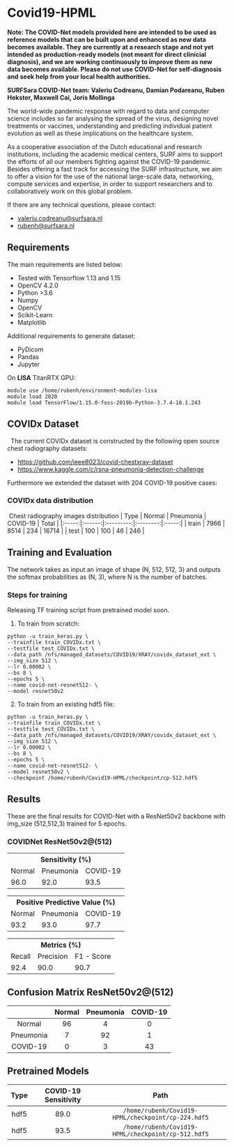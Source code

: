 # Covid19-HPML


**Note: The COVID-Net models provided here are intended to be used as reference models that can be built upon and enhanced as new data becomes available. They are currently at a research stage and not yet intended as production-ready models (not meant for direct clinicial diagnosis), and we are working continuously to improve them as new data becomes available. Please do not use COVID-Net for self-diagnosis and seek help from your local health authorities.**


**SURFSara COVID-Net team: Valeriu Codreanu, Damian Podareanu, Ruben Hekster, Maxwell Cai, Joris Mollinga**


The world-wide pandemic response with regard to data and computer science includes so far analysing the spread of the virus, designing novel treatments or vaccines, understanding and predicting individual patient evolution as well as these implications on the healthcare system. 


As a cooperative association of the Dutch educational and research institutions, including the academic medical centers, SURF aims to support the efforts of all our members fighting against the COVID-19 pandemic. Besides offering a fast track for accessing the SURF infrastructure, we aim to offer a vision for the use of the national large-scale data, networking, compute services and expertise, in order to support researchers and to collaboratively work on this global problem. 


If there are any technical questions, please contact:
* valeriu.codreanu@surfsara.nl
* rubenh@surfsara.nl



## Requirements

The main requirements are listed below:

* Tested with Tensorflow 1.13 and 1.15
* OpenCV 4.2.0
* Python  >3.6
* Numpy
* OpenCV
* Scikit-Learn
* Matplotlib

Additional requirements to generate dataset:
* PyDicom
* Pandas
* Jupyter


On **LISA** TitanRTX GPU:
```
module use /home/rubenh/environment-modules-lisa
module load 2020
module load TensorFlow/1.15.0-foss-2019b-Python-3.7.4-10.1.243
```

## COVIDx Dataset
​
​
The current COVIDx dataset is constructed by the following open source chest radiography datasets:
* https://github.com/ieee8023/covid-chestxray-dataset
* https://www.kaggle.com/c/rsna-pneumonia-detection-challenge


Furthermore we extended the dataset with 204 COVID-19 positive cases: 
### COVIDx data distribution
​
Chest radiography images distribution
|  Type | Normal | Pneumonia | COVID-19 | Total |
|:-----:|:------:|:---------:|:--------:|:-----:|
| train |  7966  |    8514   |    234   | 16714 |
|  test |   100  |     100   |    46    |   246 |


## Training and Evaluation
The network takes as input an image of shape (N, 512, 512, 3) and outputs the softmax probabilities as (N, 3), where N is the number of batches.


### Steps for training
Releasing TF training script from pretrained model soon.

1. To train from scratch:
```
python -u train_keras.py \
--trainfile train_COVIDx.txt \
--testfile test_COVIDx.txt \
--data_path /nfs/managed_datasets/COVID19/XRAY/covidx_dataset_ext \
--img_size 512 \
--lr 0.00002 \
--bs 8 \
--epochs 5 \
--name covid-net-resnet512- \
--model resnet50v2
```
2. To train from an existing hdf5 file:
```
python -u train_keras.py \
--trainfile train_COVIDx.txt \
--testfile test_COVIDx.txt \
--data_path /nfs/managed_datasets/COVID19/XRAY/covidx_dataset_ext \
--img_size 512 \
--lr 0.00002 \
--bs 8 \
--epochs 5 \
--name covid-net-resnet512- \
--model resnet50v2 \
--checkpoint /home/rubenh/Covid19-HPML/checkpoint/cp-512.hdf5
```

## Results
These are the final results for COVID-Net with a ResNet50v2 backbone with img_size (512,512,3) trained for 5 epochs.  


### COVIDNet ResNet50v2@(512)

<div class="tg-wrap" align="center"><table class="tg">
  <tr>
    <th class="tg-7btt" colspan="3">Sensitivity (%)</th>
  </tr>
  <tr>
    <td class="tg-7btt">Normal</td>
    <td class="tg-7btt">Pneumonia</td>
    <td class="tg-7btt">COVID-19</td>
  </tr>
  <tr>
    <td class="tg-c3ow">96.0</td>
    <td class="tg-c3ow">92.0</td>
    <td class="tg-c3ow">93.5</td>
  </tr>
</table></div>


<div class="tg-wrap"><table class="tg">
  <tr>
    <th class="tg-7btt" colspan="3">Positive Predictive Value (%)</th>
  </tr>
  <tr>
    <td class="tg-7btt">Normal</td>
    <td class="tg-7btt">Pneumonia</td>
    <td class="tg-7btt">COVID-19</td>
  </tr>
  <tr>
    <td class="tg-c3ow">93.2</td>
    <td class="tg-c3ow">93.0</td>
    <td class="tg-c3ow">97.7</td>
  </tr>
</table></div>

<div class="tg-wrap"><table class="tg">
  <tr>
    <th class="tg-7btt" colspan="3">Metrics (%)</th>
  </tr>
  <tr>
    <td class="tg-7btt">Recall</td>
    <td class="tg-7btt">Precision</td>
    <td class="tg-7btt">F1 - Score</td>
  </tr>
  <tr>
    <td class="tg-c3ow">92.4</td>
    <td class="tg-c3ow">90.0</td>
    <td class="tg-c3ow">90.7</td>
  </tr>
</table></div>


## Confusion Matrix ResNet50v2@(512)

|         | Normal|Pneumonia |  COVID-19 |
|:-------:|:-----:|:--------:|:---------:|
|Normal   |   96  |    4     |     0     |
|Pneumonia|    7  |   92     |     1     |
|COVID-19 |    0  |    3     |    43     | 

## Pretrained Models
|  Type | COVID-19 Sensitivity |                       Path                        |
|:-----:|:--------------------:|:-------------------------------------------------:|
|  hdf5 |         89.0         | `/home/rubenh/Covid19-HPML/checkpoint/cp-224.hdf5`|
|  hdf5 |         93.5         | `/home/rubenh/Covid19-HPML/checkpoint/cp-512.hdf5`|
